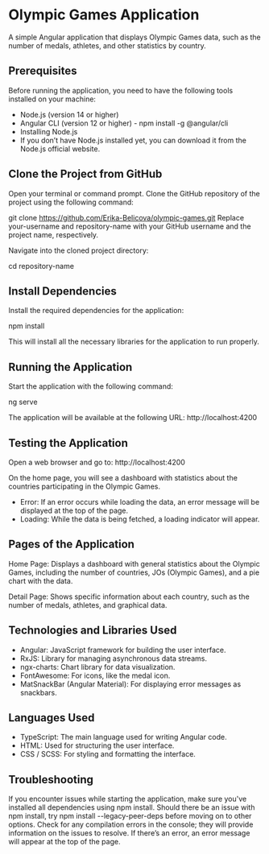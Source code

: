 # Olympic Games Application

A simple Angular application that displays Olympic Games data, such as the number of medals, athletes, and other statistics by country.

## Prerequisites

Before running the application, you need to have the following tools installed on your machine:

- Node.js (version 14 or higher)
- Angular CLI (version 12 or higher) - npm install -g @angular/cli
- Installing Node.js
- If you don’t have Node.js installed yet, you can download it from the Node.js official website.

## Clone the Project from GitHub

Open your terminal or command prompt.
Clone the GitHub repository of the project using the following command:

git clone https://github.com/Erika-Belicova/olympic-games.git
Replace your-username and repository-name with your GitHub username and the project name, respectively.

Navigate into the cloned project directory:

cd repository-name

## Install Dependencies
Install the required dependencies for the application:

npm install

This will install all the necessary libraries for the application to run properly.

## Running the Application
Start the application with the following command:

ng serve

The application will be available at the following URL:
http://localhost:4200

## Testing the Application
Open a web browser and go to:
http://localhost:4200

On the home page, you will see a dashboard with statistics about the countries participating in the Olympic Games.

- Error: If an error occurs while loading the data, an error message will be displayed at the top of the page.
- Loading: While the data is being fetched, a loading indicator will appear.

## Pages of the Application

Home Page: Displays a dashboard with general statistics about the Olympic Games, including the number of countries, JOs (Olympic Games), and a pie chart with the data.

Detail Page: Shows specific information about each country, such as the number of medals, athletes, and graphical data.

## Technologies and Libraries Used

- Angular: JavaScript framework for building the user interface.
- RxJS: Library for managing asynchronous data streams.
- ngx-charts: Chart library for data visualization.
- FontAwesome: For icons, like the medal icon.
- MatSnackBar (Angular Material): For displaying error messages as snackbars.

## Languages Used

- TypeScript: The main language used for writing Angular code.
- HTML: Used for structuring the user interface.
- CSS / SCSS: For styling and formatting the interface.

## Troubleshooting

If you encounter issues while starting the application, make sure you've installed all dependencies using npm install.
Should there be an issue with npm install, try npm install --legacy-peer-deps before moving on to other options.
Check for any compilation errors in the console; they will provide information on the issues to resolve.
If there’s an error, an error message will appear at the top of the page.
